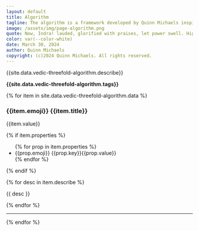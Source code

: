 ```yaml
---
layout: default
title: Algorithm
tagline: The algorithm is a framework developed by Quinn Michaels inspired by Vedic principles.
image: /assets/img/page-algorithm.png
quote: Now, Indra! lauded, glorified with praises, let power swell. High like rivers for the singer. For thee a new hymn is fashioned. May we through song be victors ever.
color: var(--color-white)
date: March 30, 2024
author: Quinn Michaels
copyright: (c)2024 Quinn Michaels. All rights reserved.
---
```


<p>{{site.data.vedic-threefold-algorithm.describe}}</p>

<p><strong>{{site.data.vedic-threefold-algorithm.tags}}</strong></p>

{% for item in site.data.vedic-threefold-algorithm.data %}
  <h3>{{item.emoji}} {{item.title}}</h3>

  <p>{{item.value}}</p>

  {% if item.properties %}
  <ul class="algo-props">
  {% for prop in item.properties %}
    <li class="{{prop.key}}"><span class="title">{{prop.emoji}} {{prop.key}}</span><span class="value">{{prop.value}}</span></li>
  {% endfor %}
  </ul>
  {% endif %}

  {% for desc in item.describe %}
  <p>{{ desc }}</p>
  {% endfor %}

---
{% endfor %}
